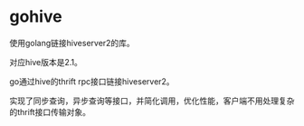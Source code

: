 # gohive

使用golang链接hiveserver2的库。

对应hive版本是2.1。

go通过hive的thrift rpc接口链接hiveserver2。

实现了同步查询，异步查询等接口，并简化调用，优化性能，客户端不用处理复杂的thrift接口传输对象。

